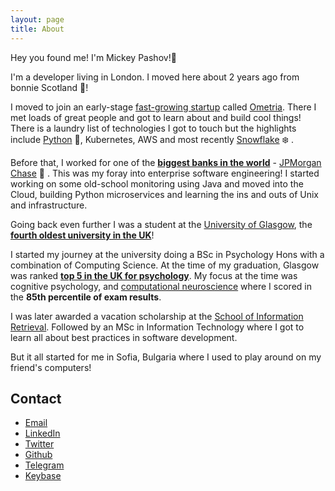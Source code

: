 ```yaml
---
layout: page
title: About
---
```


<p class="message">
  Hey you found me! I'm Mickey Pashov!👋 
</p>

I'm a developer living in London. I moved here about 2 years ago from bonnie Scotland 🏴󠁧󠁢󠁳󠁣󠁴󠁿󠁴!

I moved to join an early-stage [fast-growing startup](https://techcrunch.com/2019/09/23/customer-marketing-platform-ometria-raises-21m-series-b-round-led-by-octopus-ventures/) called [Ometria](https://ometria.com).
There I met loads of great people and got to learn about and build cool things!
There is a laundry list of technologies I got to touch but the highlights include [Python](https://python.org) 🐍, 
Kubernetes, AWS and most recently [Snowflake](https://www.snowflake.com/) ❄️ .

Before that, I worked for one of the [**biggest banks in the world**](https://www.jpmorganchase.com/corporate/investor-relations/document/2d96e1cf-0805-4cd6-82e9-82dfd00a3dba.pdf) - [JPMorgan Chase](https://www.jpmorganchase.com/) 🏦 .
This was my foray into enterprise software engineering! I started working on some old-school monitoring using Java and 
moved into the Cloud, building Python microservices and learning the ins and outs of Unix and infrastructure.

Going back even further I was a student at the [University of Glasgow](https://www.gla.ac.uk/), the [**fourth oldest university in the UK**](https://en.wikipedia.org/wiki/Ancient_university)!

I started my journey at the university doing a BSc in Psychology Hons with a combination of Computing Science.
At the time of my graduation, Glasgow was ranked [**top 5 in the UK for psychology**](https://www.theguardian.com/education/table/2013/jun/04/university-guide-psychology). My focus at the time was cognitive psychology, and 
[computational neuroscience](https://www.gla.ac.uk/researchinstitutes/neurosciencepsychology/teaching/undergraduate/) where I scored in the **85th percentile of exam results**.

I was later awarded a vacation scholarship at the [School of Information Retrieval](https://www.gla.ac.uk/schools/computing/research/researchsections/ida-section/informationretrieval/). Followed by an MSc in Information Technology where I got to learn all about 
best practices in software development.

But it all started for me in Sofia, Bulgaria where I used to play around on my friend's computers!

<!-- ## Projects -->

## Contact
<ul>
    <li><a href="mailto:28h28i@m28i28c28k28e28y.28s28h" onmouseover="this.href=this.href.replace(/28/g, '')">Email</a></li>
    <li><a href="https://www.linkedin.com/in/mickeypash/">LinkedIn</a></li>
    <li><a href="http://twitter.com/mickeypash">Twitter</a></li>
    <li><a href="http://github.com/mickeypash">Github</a></li>
    <li><a href="http://telegram.me/mickeypash">Telegram</a></li>
    <li><a href="https://keybase.io/mickeypash">Keybase</a></li>
</ul>
